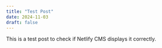 ```yaml
---
title: "Test Post"
date: 2024-11-03
draft: false
---
```


This is a test post to check if Netlify CMS displays it correctly.